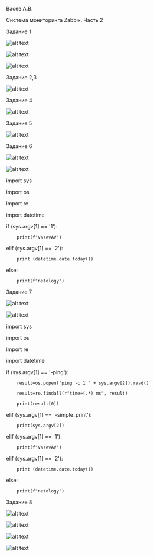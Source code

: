 Васёв А.В.

Система мониторинга Zabbix. Часть 2

Задание 1

![alt text](https://github.com/rus42/zabbix2/blob/main/Task_1.1.png)

![alt text](https://github.com/rus42/zabbix2/blob/main/Task_1.2.png)

![alt text](https://github.com/rus42/zabbix2/blob/main/Task_1.3.png)

Задание 2,3

![alt text](https://github.com/rus42/zabbix2/blob/main/Task_2_3.png)

Задание 4

![alt text](https://github.com/rus42/zabbix2/blob/main/Task_4.png)

Задание 5

![alt text](https://github.com/rus42/zabbix2/blob/main/Task_5.png)

Задание 6

![alt text](https://github.com/rus42/zabbix2/blob/main/Task_6.1.png)

![alt text](https://github.com/rus42/zabbix2/blob/main/Task_6.2.png)

import sys

import os

import re

import datetime

if (sys.argv[1] == '1'):

    	print(f"VasevAV")

elif (sys.argv[1] == '2'):

    	print (datetime.date.today())

else:

    	print(f"netology")

Задание 7

![alt text](https://github.com/rus42/zabbix2/blob/main/Task_7.1.png)

![alt text](https://github.com/rus42/zabbix2/blob/main/Task_7.2.png)

import sys

import os

import re

import datetime

if (sys.argv[1] == '-ping'):

    	result=os.popen("ping -c 1 " + sys.argv[2]).read()

    	result=re.findall(r"time=(.*) ms", result)

    	print(result[0])

elif (sys.argv[1] == '-simple_print'):

    	print(sys.argv[2])

elif (sys.argv[1] == '1'):

    	print(f"VasevAV")

elif (sys.argv[1] == '2'):

    	print (datetime.date.today())

else:

    	print(f"netology")

Задание 8

![alt text](https://github.com/rus42/zabbix2/blob/main/Task_8.1.png)

![alt text](https://github.com/rus42/zabbix2/blob/main/Task_8.2.png)

![alt text](https://github.com/rus42/zabbix2/blob/main/Task_8.3.png)

![alt text](https://github.com/rus42/zabbix2/blob/main/Task_8.4.png)

